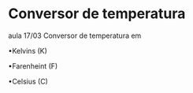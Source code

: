 # Conversor de temperatura


aula 17/03
Conversor de temperatura em 

•Kelvins (K)

•Farenheint (F)

•Celsius (C)
